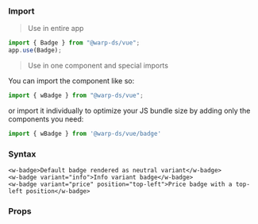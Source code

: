 ### Import

> Use in entire app

```js
import { Badge } from "@warp-ds/vue";
app.use(Badge);
```

> Use in one component and special imports

You can import the component like so:
```js
import { wBadge } from "@warp-ds/vue";
```

or import it individually to optimize your JS bundle size by adding only the components you need:
```js
import { wBadge } from '@warp-ds/vue/badge'

```

### Syntax

```vue-html
<w-badge>Default badge rendered as neutral variant</w-badge>
<w-badge variant="info">Info variant badge</w-badge>
<w-badge variant="price" position="top-left">Price badge with a top-left position</w-badge>
```

### Props

<api-table type=vue component="Badge" />
